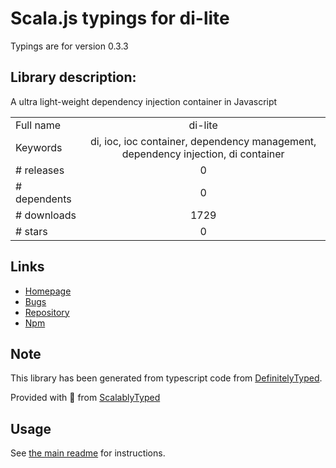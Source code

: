 
# Scala.js typings for di-lite

Typings are for version 0.3.3

## Library description:
A ultra light-weight dependency injection container in Javascript

|                    |                 |
| ------------------ | :-------------: |
| Full name          | di-lite |
| Keywords           | di, ioc, ioc container, dependency management, dependency injection, di container |
| # releases         | 0 |
| # dependents       | 0 |
| # downloads        | 1729 |
| # stars            | 0 |

## Links
- [Homepage](http://nickqizhu.github.com/di.js/)
- [Bugs](https://github.com/NickQiZhu/di.js/issues)
- [Repository](https://github.com/NickQiZhu/di.js)
- [Npm](https://www.npmjs.com/package/di-lite)
    


## Note
This library has been generated from typescript code from [DefinitelyTyped](https://definitelytyped.org).

Provided with :purple_heart: from [ScalablyTyped](https://github.com/oyvindberg/ScalablyTyped)

## Usage
See [the main readme](../../readme.md) for instructions.


